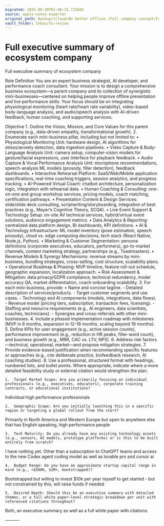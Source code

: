 ```yaml
---
migrated: 2025-09-20T01:46:15.723682
source: apple-notes-exporter
original_path: Backup/iCloud/Be better offline /Full company concept/Full executive summary of ecosystem company.md
vault_folder: Inbox/to-review
---
```

# Full executive summary of ecosystem company

Full executive summary of ecosystem company

Role Definition
You are an expert business strategist, AI developer, and performance coach consultant. Your mission is to design a comprehensive business ecosystem—a parent company and its collection of synergistic mini-businesses—centered on helping people improve offline presentation and live performance skills. Your focus should be on integrating physiological monitoring (heart rate/heart rate variability), video-based body-language analysis, and audio/speech analysis with AI-driven feedback, human coaching, and supporting services.

Objective
	1.	Outline the Vision, Mission, and Core Values for this parent company (e.g., data-driven empathy, transformational growth).
	2.	Enumerate each mini-business pillar, including but not limited to:
	•	Physiological Monitoring Unit: hardware design, AI algorithms for stress/anxiety detection, data ingestion pipelines.
	•	Video Capture & Body-Language Analysis Unit: camera setup, computer-vision models for gesture/facial expressions, user interface for playback feedback.
	•	Audio Capture & Vocal Performance Analysis Unit: microphone recommendations, speech-analysis ML models (prosody, filler detection), feedback dashboards.
	•	Interactive Rehearsal Platform: SaaS/Web/Mobile application specifications, real-time coaching triggers, session analytics, and progress tracking.
	•	AI-Powered Virtual Coach: chatbot architecture, personalization logic, integration with rehearsal data.
	•	Human Coaching & Consulting: one-on-one and group workshop services, pricing models, coach matching, certification pathways.
	•	Presentation Content & Design Services: slide/slide deck consulting, scriptwriting/storyboarding, integration of best practices (e.g., Mayer’s Cognitive Theory, SCQA).
	•	Live Event Support & Technology Setup: on-site AV technical services, hybrid/virtual event solutions, audience engagement metrics.
	•	Data Analytics & Reporting: centralized data platform design, BI dashboards, KPI definitions.
	•	AI & Technology Infrastructure: ML model inventory (pose estimation, speech prosody), cloud vs. edge computing decisions, tech stack (React Native, Node.js, Python).
	•	Marketing & Customer Segmentation: persona definitions (corporate executives, educators, performers), go-to-market channels, content marketing strategy, partnerships (e.g., Toastmasters).
	•	Revenue Models & Synergy Mechanisms: revenue streams by mini-business, bundling strategies, cross-selling, cost structure, scalability plans.
	•	Operational Roadmap & Phasing: MVP timeline, feature roll-out schedule, geographic expansion, localization approach.
	•	Risk Assessment & Mitigation: data privacy/GDPR compliance, technical redundancy, model accuracy QA, market differentiation, coach onboarding scalability.
	3.	For each mini-business, provide:
	•	Name and concise tagline.    - Detailed description of services/products.    - Target customer segments and use cases.    - Technology and AI components (models, integrations, data flows).    - Revenue model (pricing tiers, subscription, transaction fees, licensing).    - Staffing and resource requirements (e.g., AI engineers, data scientists, coaches, technicians).    - Synergies and cross-referrals with other mini-businesses.
	4.	Include a phased implementation roadmap with milestones (MVP in 6 months, expansion in 12–18 months, scaling beyond 18 months).
	5.	Define KPIs for user engagement (e.g., active session counts), performance improvement (e.g., reduction in HR peaks, filler-word count), and business growth (e.g., MRR, CAC vs. LTV, NPS).
	6.	Address risk factors—technical, operational, market—and propose mitigation strategies.
	7.	Provide evidence-based justification when recommending specific features or approaches (e.g., cite deliberate practice, biofeedback research, AI coaching studies).
	8.	Use a professional, structured format with headings, numbered lists, and bullet points. Where appropriate, indicate where a more detailed feasibility study or external citation would strengthen the plan.

	1.	Target Market Scope: Are you primarily focusing on individual professionals (e.g., executives, educators), corporate training contracts, or educational institutions? 

Individual high performance professionals 

	2.	Geographic Scope: Are you initially launching this in a specific region or targeting a global rollout from the start?

Primarily in North America and Western Europe but open to anywhere else that has English speaking, high performance people 

	3.	Tech Maturity: Do you already have any existing technology assets (e.g., sensors, AI models, prototype platforms) or is this to be built entirely from scratch?

I have nothing yet. Other than a subscription to ChatGPT teams and access to the new Codex agent coding model as well as lovable pro and cursor ai

	4.	Budget Range: Do you have an approximate startup capital range in mind (e.g., <$500K, $1M+, bootstrapped)?

Bootstrapped but willing to invest $10k per year myself to get started - but not constrained by this, will raise funds if needed 

	5.	Desired Depth: Should this be an executive summary with detailed themes, or a full white paper–level strategic breakdown per unit with referenced citations throughout?

Both, an executive summary as well as a full white paper with citations.

———-

